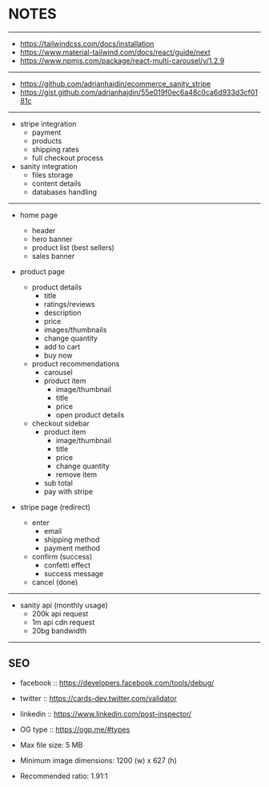 # NOTES

---

- https://tailwindcss.com/docs/installation
- https://www.material-tailwind.com/docs/react/guide/next
- https://www.npmjs.com/package/react-multi-carousel/v/1.2.9

---

- https://github.com/adrianhajdin/ecommerce_sanity_stripe
- https://gist.github.com/adrianhajdin/55e019f0ec6a48c0ca6d933d3cf0181c

---

- stripe integration
  - payment
  - products
  - shipping rates
  - full checkout process
- sanity integration
  - files storage
  - content details
  - databases handling

---

- home page
  - header
  - hero banner
  - product list (best sellers)
  - sales banner

- product page
  - product details
    - title
    - ratings/reviews
    - description
    - price
    - images/thumbnails
    - change quantity
    - add to cart
    - buy now
  - product recommendations
    - carousel
    - product item
      - image/thumbnail
      - title
      - price
      - open product details
  - checkout sidebar
    - product item
      - image/thumbnail
      - title
      - price
      - change quantity
      - remove item
    - sub total
    - pay with stripe
- stripe page (redirect)
  - enter
    - email
    - shipping method
    - payment method
  - confirm (success)
    - confetti effect
    - success message
  - cancel (done)

---

- sanity api (monthly usage)
  - 200k api request
  - 1m api cdn request
  - 20bg bandwidth

---

## SEO

- facebook :: https://developers.facebook.com/tools/debug/
- twitter :: https://cards-dev.twitter.com/validator
- linkedin :: https://www.linkedin.com/post-inspector/
- OG type :: https://ogp.me/#types

- Max file size: 5 MB
- Minimum image dimensions: 1200 (w) x 627 (h)
- Recommended ratio: 1.91:1
